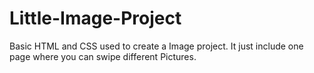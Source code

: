 # Little-Image-Project
Basic HTML and CSS used to create a Image project. It just include one page where you can swipe different Pictures.

